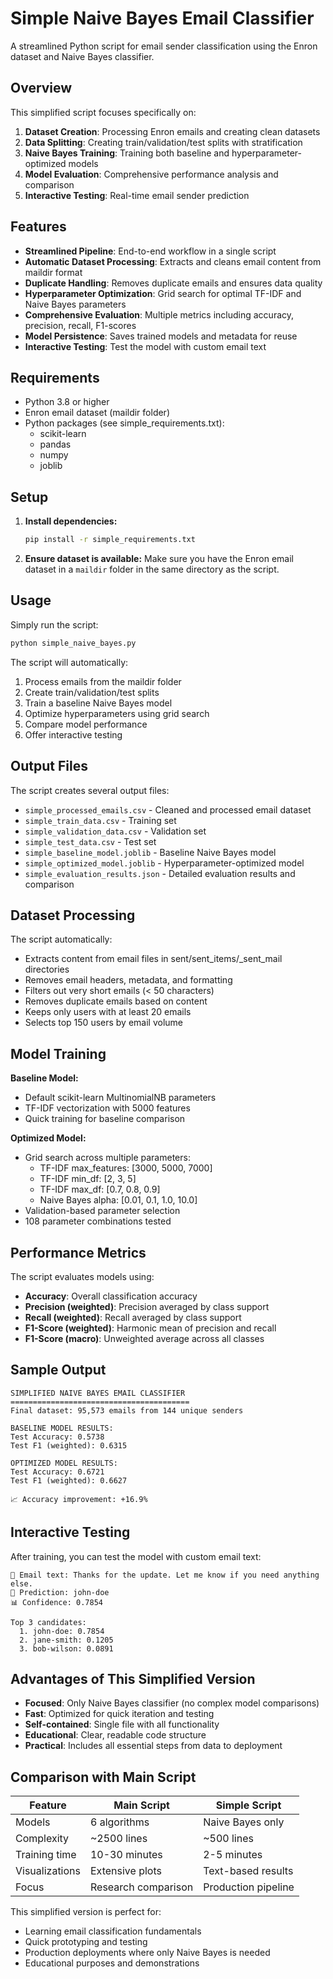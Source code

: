 # Simple Naive Bayes Email Classifier

A streamlined Python script for email sender classification using the Enron dataset and Naive Bayes classifier.

## Overview

This simplified script focuses specifically on:

1. **Dataset Creation**: Processing Enron emails and creating clean datasets
2. **Data Splitting**: Creating train/validation/test splits with stratification
3. **Naive Bayes Training**: Training both baseline and hyperparameter-optimized models
4. **Model Evaluation**: Comprehensive performance analysis and comparison
5. **Interactive Testing**: Real-time email sender prediction

## Features

-   **Streamlined Pipeline**: End-to-end workflow in a single script
-   **Automatic Dataset Processing**: Extracts and cleans email content from maildir format
-   **Duplicate Handling**: Removes duplicate emails and ensures data quality
-   **Hyperparameter Optimization**: Grid search for optimal TF-IDF and Naive Bayes parameters
-   **Comprehensive Evaluation**: Multiple metrics including accuracy, precision, recall, F1-scores
-   **Model Persistence**: Saves trained models and metadata for reuse
-   **Interactive Testing**: Test the model with custom email text

## Requirements

-   Python 3.8 or higher
-   Enron email dataset (maildir folder)
-   Python packages (see simple_requirements.txt):
    -   scikit-learn
    -   pandas
    -   numpy
    -   joblib

## Setup

1. **Install dependencies:**

    ```bash
    pip install -r simple_requirements.txt
    ```

2. **Ensure dataset is available:**
   Make sure you have the Enron email dataset in a `maildir` folder in the same directory as the script.

## Usage

Simply run the script:

```bash
python simple_naive_bayes.py
```

The script will automatically:

1. Process emails from the maildir folder
2. Create train/validation/test splits
3. Train a baseline Naive Bayes model
4. Optimize hyperparameters using grid search
5. Compare model performance
6. Offer interactive testing

## Output Files

The script creates several output files:

-   `simple_processed_emails.csv` - Cleaned and processed email dataset
-   `simple_train_data.csv` - Training set
-   `simple_validation_data.csv` - Validation set
-   `simple_test_data.csv` - Test set
-   `simple_baseline_model.joblib` - Baseline Naive Bayes model
-   `simple_optimized_model.joblib` - Hyperparameter-optimized model
-   `simple_evaluation_results.json` - Detailed evaluation results and comparison

## Dataset Processing

The script automatically:

-   Extracts content from email files in sent/sent_items/\_sent_mail directories
-   Removes email headers, metadata, and formatting
-   Filters out very short emails (< 50 characters)
-   Removes duplicate emails based on content
-   Keeps only users with at least 20 emails
-   Selects top 150 users by email volume

## Model Training

**Baseline Model:**

-   Default scikit-learn MultinomialNB parameters
-   TF-IDF vectorization with 5000 features
-   Quick training for baseline comparison

**Optimized Model:**

-   Grid search across multiple parameters:
    -   TF-IDF max_features: [3000, 5000, 7000]
    -   TF-IDF min_df: [2, 3, 5]
    -   TF-IDF max_df: [0.7, 0.8, 0.9]
    -   Naive Bayes alpha: [0.01, 0.1, 1.0, 10.0]
-   Validation-based parameter selection
-   108 parameter combinations tested

## Performance Metrics

The script evaluates models using:

-   **Accuracy**: Overall classification accuracy
-   **Precision (weighted)**: Precision averaged by class support
-   **Recall (weighted)**: Recall averaged by class support
-   **F1-Score (weighted)**: Harmonic mean of precision and recall
-   **F1-Score (macro)**: Unweighted average across all classes

## Sample Output

```
SIMPLIFIED NAIVE BAYES EMAIL CLASSIFIER
========================================
Final dataset: 95,573 emails from 144 unique senders

BASELINE MODEL RESULTS:
Test Accuracy: 0.5738
Test F1 (weighted): 0.6315

OPTIMIZED MODEL RESULTS:
Test Accuracy: 0.6721
Test F1 (weighted): 0.6627

📈 Accuracy improvement: +16.9%
```

## Interactive Testing

After training, you can test the model with custom email text:

```
📧 Email text: Thanks for the update. Let me know if you need anything else.
🔮 Prediction: john-doe
📊 Confidence: 0.7854

Top 3 candidates:
  1. john-doe: 0.7854
  2. jane-smith: 0.1205
  3. bob-wilson: 0.0891
```

## Advantages of This Simplified Version

-   **Focused**: Only Naive Bayes classifier (no complex model comparisons)
-   **Fast**: Optimized for quick iteration and testing
-   **Self-contained**: Single file with all functionality
-   **Educational**: Clear, readable code structure
-   **Practical**: Includes all essential steps from data to deployment

## Comparison with Main Script

| Feature        | Main Script         | Simple Script       |
| -------------- | ------------------- | ------------------- |
| Models         | 6 algorithms        | Naive Bayes only    |
| Complexity     | ~2500 lines         | ~500 lines          |
| Training time  | 10-30 minutes       | 2-5 minutes         |
| Visualizations | Extensive plots     | Text-based results  |
| Focus          | Research comparison | Production pipeline |

This simplified version is perfect for:

-   Learning email classification fundamentals
-   Quick prototyping and testing
-   Production deployments where only Naive Bayes is needed
-   Educational purposes and demonstrations
